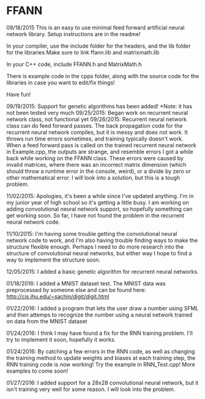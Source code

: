 # FFANN
09/18/2015
This is an easy to use minimal feed forward artificial neural network library. Setup instructions are in the readme!

In your compiler, use the include folder for the headers, and the lib folder for the libraries
Make sure to link ffann.lib and matrixmath.lib

In your C++ code, include FFANN.h and MatrixMath.h

There is example code in the cpps folder, along with the source code for the libraries in case you want to edit/fix things!

Have fun!

09/19/2015: Support for genetic algorithms has been added! *Note: it has not been tested very much
09/25/2015: Began work on recurrent neural network class, not functional yet
09/26/2015: Recurrent neural network class can do feed forward passes. The back propagation code for the recurrent neural network compiles, but it is messy and does not work. It throws run time errors sometimes, and training typically doesn't work. When a feed forward pass is called on the trained recurrent neural network in Example.cpp, the outputs are strange, and resemble errors I got a while back while working on the FFANN class. These errors were caused by invalid matrices, where there was an incorrect matrix dimension (which should throw a runtime error in the console, weird), or a divide by zero or other mathematical error. I will look into a solution, but this is a tough problem.

11/02/2015: Apologies, it's been a while since I've updated anything. I'm in my junior year of high school so it's getting a little busy. I am working on adding convolutional neural network support, so hopefully something can get working soon. So far, I have not found the problem in the recurrent neural network code.

11/10/2015: I'm having some trouble getting the convolutional neural network code to work, and I'm also having trouble finding ways to make the structure flexible enough. Perhaps I need to do more research into the structure of convolutional neural networks, but either way I hope to find a way to implement the structure soon.

12/05/2015: I added a basic genetic algorithm for recurrent neural networks.

01/18/2016: I added a MNIST dataset test. The MNIST data was preprocessed by someone else and can be found here: http://cis.jhu.edu/~sachin/digit/digit.html

01/22/2016: I added a program that lets the user draw a number using SFML and then attemps to recognize the number using a neural network trained on data from the MNIST dataset

01/24/2016: I think I may have found a fix for the RNN training problem. I'll try to implement it soon, hopefully it works.

01/24/2016: By catching a few errors in the RNN code, as well as changing the training method to update weights and biases at each training step, the RNN training code is now working! Try the example in RNN_Test.cpp! More examples to come soon!

01/27/2016: I added support for a 28x28 convolutional neural network, but it isn't training very well for some reason. I will look into the problem.

